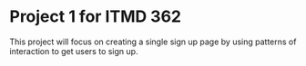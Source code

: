 # Project 1 for ITMD 362
This project will focus on creating a single sign up page by using patterns of interaction to get users to sign up.